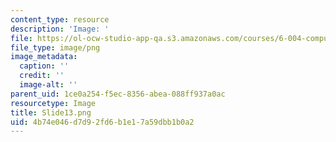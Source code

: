 ```yaml
---
content_type: resource
description: 'Image: '
file: https://ol-ocw-studio-app-qa.s3.amazonaws.com/courses/6-004-computation-structures-spring-2017/4b74e046d7d92fd6b1e17a59dbb1b0a2_Slide13.png
file_type: image/png
image_metadata:
  caption: ''
  credit: ''
  image-alt: ''
parent_uid: 1ce0a254-f5ec-8356-abea-088ff937a0ac
resourcetype: Image
title: Slide13.png
uid: 4b74e046-d7d9-2fd6-b1e1-7a59dbb1b0a2
---
```

